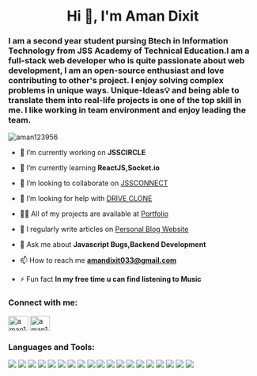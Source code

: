 <h1 align="center">Hi 👋, I'm Aman Dixit</h1>
<h3>I am a second year student pursing Btech in Information Technology from JSS Academy of Technical Education.I am a full-stack web developer who is quite passionate about web development, I am an open-source enthusiast and love contributing to other's project. I enjoy solving complex problems in unique ways. Unique-Ideas💡 and being able to translate them into real-life projects is one of the top skill in me. I like working in team environment and enjoy leading the team.</h3>

<p align="left"> <img src="https://komarev.com/ghpvc/?username=aman123956&label=Profile%20views&color=0e75b6&style=flat" alt="aman123956" /> </p>

- 🔭 I’m currently working on **JSSCIRCLE**

- 🌱 I’m currently learning **ReactJS,Socket.io**

- 👯 I’m looking to collaborate on [JSSCONNECT](https://jssconnect.herokuapp.com)

- 🤝 I’m looking for help with [DRIVE CLONE](https://drive-strike.netlify.app)

- 👨‍💻 All of my projects are available at [Portfolio](https://www.amandixit.me)

- 📝 I regularly write articles on [Personal Blog Website](https://javascript-blogs.netlify.app)

- 💬 Ask me about **Javascript Bugs,Backend Development**

- 📫 How to reach me **amandixit033@gmail.com**


- ⚡ Fun fact **In my free time u can find listening to Music**

<h3 align="left">Connect with me:</h3>
<p align="left">
<a href="https://codeforces.com/profile/aman123956" target="blank"><img align="center" src="https://cdn.jsdelivr.net/npm/simple-icons@3.0.1/icons/codeforces.svg" alt="aman123956" height="30" width="40" /></a>
<a href="https://www.leetcode.com/aman123956" target="blank"><img align="center" src="https://raw.githubusercontent.com/rahuldkjain/github-profile-readme-generator/master/src/images/icons/Social/leet-code.svg" alt="aman123956" height="30" width="40" /></a>
</p>

<h3 align="left">Languages and Tools:</h3>
<p align="left"><img src="https://img.shields.io/badge/HTML5-E34F26?style=for-the-badge&logo=html5&logoColor=white" />
<img src="https://img.shields.io/badge/CSS3-1572B6?style=for-the-badge&logo=css3&logoColor=white" /> 
<img src="https://img.shields.io/badge/JavaScript-F7DF1E?style=for-the-badge&logo=javascript&logoColor=black" />
<img src="https://img.shields.io/badge/Node.js-339933?style=for-the-badge&logo=nodedotjs&logoColor=white" />
<img src="https://img.shields.io/badge/MongoDB-4EA94B?style=for-the-badge&logo=mongodb&logoColor=white" />
<img src="https://img.shields.io/badge/Express.js-000000?style=for-the-badge&logo=express&logoColor=white" />
<img src="https://img.shields.io/badge/React-20232A?style=for-the-badge&logo=react&logoColor=61DAFB" />
<img src="https://img.shields.io/badge/Bootstrap-563D7C?style=for-the-badge&logo=bootstrap&logoColor=white" />
<img src="https://img.shields.io/badge/Material--UI-0081CB?style=for-the-badge&logo=material-ui&logoColor=white" />
<img src="https://img.shields.io/badge/firebase-ffca28?style=for-the-badge&logo=firebase&logoColor=black" />
<img src="https://img.shields.io/badge/Git-F05032?style=for-the-badge&logo=git&logoColor=white" />
 <img src="https://img.shields.io/badge/Postman-FF6C37?style=for-the-badge&logo=Postman&logoColor=white" />
 <img src="https://img.shields.io/badge/Chart.js-FF6384?style=for-the-badge&logo=chartdotjs&logoColor=white" />
 <img src="https://img.shields.io/badge/-materialize--css-ff69b4?style=for-the-badge&logo=materialize--css&logoColor=white" />
 <img src="https://img.shields.io/badge/Heroku-430098?style=for-the-badge&logo=heroku&logoColor=white" />
  <img src="https://img.shields.io/badge/Netlify-00C7B7?style=for-the-badge&logo=netlify&logoColor=white" />
 <img src="https://img.shields.io/badge/C%2B%2B-00599C?style=for-the-badge&logo=c%2B%2B&logoColor=white" />
  <img src="https://img.shields.io/badge/Python-3776AB?style=for-the-badge&logo=python&logoColor=white" />
<img src="https://img.shields.io/badge/MySQL-00000F?style=for-the-badge&logo=mysql&logoColor=white" />
</p>
